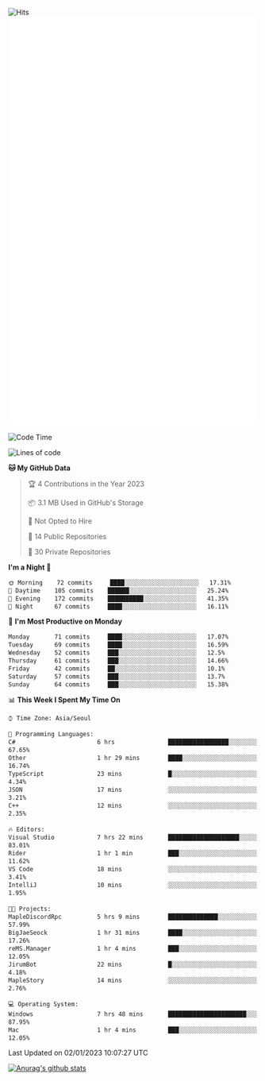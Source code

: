 ![Hits](https://hits.seeyoufarm.com/api/count/incr/badge.svg?url=https%3A%2F%2Fgithub.com%2Fkokose1234&count_bg=%2379C83D&title_bg=%23555555&icon=apple.svg&icon_color=%23E7E7E7&title=hits&edge_flat=false)
<br/>
![Metrics](https://github.com/kokose1234/kokose1234/blob/main/github-metrics.svg)

<!--START_SECTION:waka-->
![Code Time](http://img.shields.io/badge/Code%20Time-734%20hrs%2031%20mins-blue)

![Lines of code](https://img.shields.io/badge/From%20Hello%20World%20I%27ve%20Written-886%20Thousand%20lines%20of%20code-blue)

**🐱 My GitHub Data** 

> 🏆 4 Contributions in the Year 2023
 > 
> 📦 3.1 MB Used in GitHub's Storage 
 > 
> 🚫 Not Opted to Hire
 > 
> 📜 14 Public Repositories 
 > 
> 🔑 30 Private Repositories  
 > 
**I'm a Night 🦉** 

```text
🌞 Morning    72 commits     ████░░░░░░░░░░░░░░░░░░░░░   17.31% 
🌆 Daytime    105 commits    ██████░░░░░░░░░░░░░░░░░░░   25.24% 
🌃 Evening    172 commits    ██████████░░░░░░░░░░░░░░░   41.35% 
🌙 Night      67 commits     ████░░░░░░░░░░░░░░░░░░░░░   16.11%

```
📅 **I'm Most Productive on Monday** 

```text
Monday       71 commits     ████░░░░░░░░░░░░░░░░░░░░░   17.07% 
Tuesday      69 commits     ████░░░░░░░░░░░░░░░░░░░░░   16.59% 
Wednesday    52 commits     ███░░░░░░░░░░░░░░░░░░░░░░   12.5% 
Thursday     61 commits     ███░░░░░░░░░░░░░░░░░░░░░░   14.66% 
Friday       42 commits     ██░░░░░░░░░░░░░░░░░░░░░░░   10.1% 
Saturday     57 commits     ███░░░░░░░░░░░░░░░░░░░░░░   13.7% 
Sunday       64 commits     ███░░░░░░░░░░░░░░░░░░░░░░   15.38%

```


📊 **This Week I Spent My Time On** 

```text
⌚︎ Time Zone: Asia/Seoul

💬 Programming Languages: 
C#                       6 hrs               █████████████████░░░░░░░░   67.65% 
Other                    1 hr 29 mins        ████░░░░░░░░░░░░░░░░░░░░░   16.74% 
TypeScript               23 mins             █░░░░░░░░░░░░░░░░░░░░░░░░   4.34% 
JSON                     17 mins             ░░░░░░░░░░░░░░░░░░░░░░░░░   3.21% 
C++                      12 mins             ░░░░░░░░░░░░░░░░░░░░░░░░░   2.35%

🔥 Editors: 
Visual Studio            7 hrs 22 mins       ████████████████████░░░░░   83.01% 
Rider                    1 hr 1 min          ███░░░░░░░░░░░░░░░░░░░░░░   11.62% 
VS Code                  18 mins             ░░░░░░░░░░░░░░░░░░░░░░░░░   3.41% 
IntelliJ                 10 mins             ░░░░░░░░░░░░░░░░░░░░░░░░░   1.95%

🐱‍💻 Projects: 
MapleDiscordRpc          5 hrs 9 mins        ██████████████░░░░░░░░░░░   57.99% 
BigJaeSeock              1 hr 31 mins        ████░░░░░░░░░░░░░░░░░░░░░   17.26% 
reMS.Manager             1 hr 4 mins         ███░░░░░░░░░░░░░░░░░░░░░░   12.05% 
JirumBot                 22 mins             █░░░░░░░░░░░░░░░░░░░░░░░░   4.18% 
MapleStory               14 mins             ░░░░░░░░░░░░░░░░░░░░░░░░░   2.76%

💻 Operating System: 
Windows                  7 hrs 48 mins       ██████████████████████░░░   87.95% 
Mac                      1 hr 4 mins         ███░░░░░░░░░░░░░░░░░░░░░░   12.05%

```


 Last Updated on 02/01/2023 10:07:27 UTC
<!--END_SECTION:waka-->

[![Anurag's github stats](https://github-readme-stats.vercel.app/api?username=kokose1234&theme=dracula)](https://github.com/anuraghazra/github-readme-stats)



	
